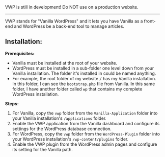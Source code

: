 VWP is still in development! Do NOT use on a production website.

---

VWP stands for "Vanilla WordPress" and it lets you have Vanilla as a front-end and WordPress be a back-end tool to manage articles.

## Installation:

**Prerequisites:**

* Vanilla must be installed at the root of your website.
* WordPress must be installed in a sub-folder one level down from your Vanilla installation. The folder it's installed in could be named anything.
* For example, the root folder of my website `/` has my Vanilla installation. In this folder, I can see the `bootstrap.php` file from Vanilla. In this same folder, I have another folder called `wp` that contains my complete WordPress installation.

**Steps:**

1. For Vanilla, copy the `vwp` folder from the `Vanilla-Application` folder into your Vanilla installation's `/applications` folder.
2. Enable the VWP application from the Vanilla dashboard and configure its settings for the WordPress database connection.
3. For WordPress, copy the `vwp` folder from the `WordPress-Plugin` folder into your WordPress installation's `/wp-content/plugins` folder.
4. Enable the VWP plugin from the WordPress admin pages and configure its setting for the Vanilla path.
